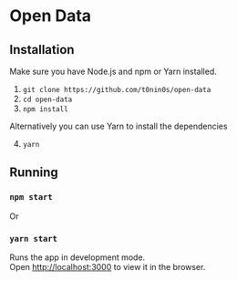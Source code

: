 Open Data
=========

## Installation

Make sure you have Node.js and npm or Yarn installed.

  1. `git clone https://github.com/t0nin0s/open-data`
  2. `cd open-data`
  3. `npm install`

Alternatively you can use Yarn to install the dependencies

  4. `yarn`

## Running  

### `npm start`

Or

### `yarn start`

Runs the app in development mode.</br>
Open [http://localhost:3000](http://localhost:3000) to view it in the browser.

